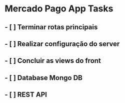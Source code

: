# Mercado Pago App Tasks

## - [ ] Terminar rotas principais
## - [ ] Realizar configuração do server
## - [ ] Concluir as views do front
## - [ ] Database Mongo DB
## - [ ] REST API